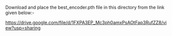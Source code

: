 Download and place the best_encoder.pth file in this directory from the link given below:-

https://drive.google.com/file/d/1FXPA3EP_Mc3ph0amxPsAOtFap3RufZZ8/view?usp=sharing
